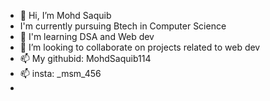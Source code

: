 - 👋 Hi, I’m Mohd Saquib
- I'm currently pursuing Btech in Computer Science
- 🌱 I'm learning DSA and Web dev
- 💞️ I’m looking to collaborate on projects related to web dev
- 📫 My githubid: MohdSaquib114
- 📫 insta: _msm_456
- 

<!---
MohdSaquib114/MohdSaquib114 is a ✨ special ✨ repository because its `README.md` (this file) appears on your GitHub profile.
You can click the Preview link to take a look at your changes.
--->
